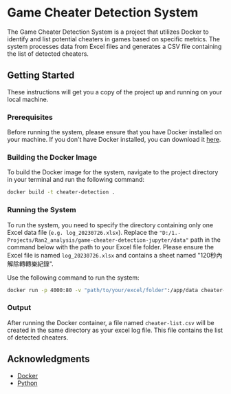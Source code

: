 # Game Cheater Detection System

The Game Cheater Detection System is a project that utilizes Docker to identify and list potential cheaters in games based on specific metrics. The system processes data from Excel files and generates a CSV file containing the list of detected cheaters.

## Getting Started

These instructions will get you a copy of the project up and running on your local machine.

### Prerequisites

Before running the system, please ensure that you have Docker installed on your machine. If you don't have Docker installed, you can download it [here](https://www.docker.com/get-started).

### Building the Docker Image

To build the Docker image for the system, navigate to the project directory in your terminal and run the following command:

```bash
docker build -t cheater-detection .
```

### Running the System

To run the system, you need to specify the directory containing only one Excel data file (`e.g. log_20230726.xlsx`). Replace the `"D:/1.-Projects/Ran2_analysis/game-cheater-detection-jupyter/data"` path in the command below with the path to your Excel file folder. Please ensure the Excel file is named `log_20230726.xlsx` and contains a sheet named "120秒內解除轉轉樂紀錄".

Use the following command to run the system:

```bash
docker run -p 4000:80 -v "path/to/your/excel/folder":/app/data cheater-detection
```

### Output

After running the Docker container, a file named `cheater-list.csv` will be created in the same directory as your excel log file. This file contains the list of detected cheaters.

## Acknowledgments

* [Docker](https://www.docker.com/what-docker)
* [Python](https://www.python.org/)